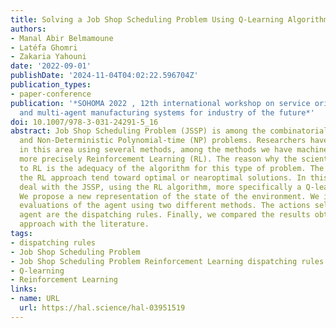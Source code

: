 ```yaml
---
title: Solving a Job Shop Scheduling Problem Using Q-Learning Algorithm
authors:
- Manal Abir Belmamoune
- Latéfa Ghomri
- Zakaria Yahouni
date: '2022-09-01'
publishDate: '2024-11-04T04:02:22.596704Z'
publication_types:
- paper-conference
publication: '*SOHOMA 2022 , 12th international workshop on service oriented, holonic
  and multi-agent manufacturing systems for industry of the future*'
doi: 10.1007/978-3-031-24291-5_16
abstract: Job Shop Scheduling Problem (JSSP) is among the combinatorial optimization
  and Non-Deterministic Polynomial-time (NP) problems. Researchers have contributed
  in this area using several methods, among the methods we have machine learning algorithms,
  more precisely Reinforcement Learning (RL). The reason why the scientists resort
  to RL is the adequacy of the algorithm for this type of problem. The results of
  the RL approach tend toward optimal or nearoptimal solutions. In this paper, we
  deal with the JSSP, using the RL algorithm, more specifically a Q-learning algorithm.
  We propose a new representation of the state of the environment. We introduce two
  evaluations of the agent using two different methods. The actions selected by the
  agent are the dispatching rules. Finally, we compared the results obtained by the
  approach with the literature.
tags:
- dispatching rules
- Job Shop Scheduling Problem
- Job Shop Scheduling Problem Reinforcement Learning dispatching rules Q-learning
- Q-learning
- Reinforcement Learning
links:
- name: URL
  url: https://hal.science/hal-03951519
---
```

